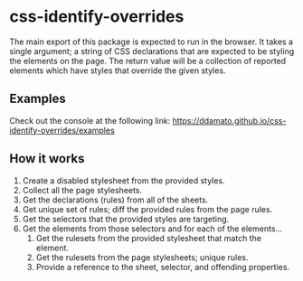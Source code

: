 # css-identify-overrides

The main export of this package is expected to run in the browser. It takes a single argument; a string of CSS declarations that are expected to be styling the elements on the page. The return value will be a collection of reported elements which have styles that override the given styles.

## Examples 
Check out the console at the following link: https://ddamato.github.io/css-identify-overrides/examples

## How it works
1. Create a disabled stylesheet from the provided styles.
1. Collect all the page stylesheets.
1. Get the declarations (rules) from all of the sheets.
1. Get unique set of rules; diff the provided rules from the page rules.
1. Get the selectors that the provided styles are targeting.
1. Get the elements from those selectors and for each of the elements...
    1. Get the rulesets from the provided stylesheet that match the element.
    1. Get the rulesets from the page stylesheets; unique rules.
    1. Provide a reference to the sheet, selector, and offending properties.